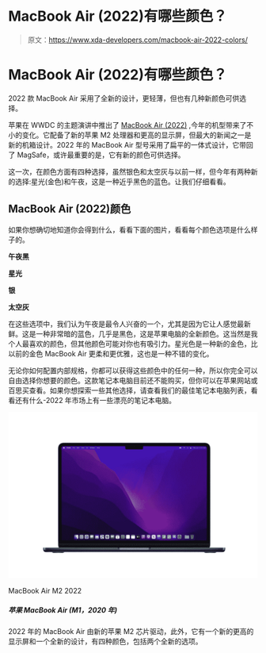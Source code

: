 # MacBook Air (2022)有哪些颜色？

> 原文：<https://www.xda-developers.com/macbook-air-2022-colors/>

# MacBook Air (2022)有哪些颜色？

2022 款 MacBook Air 采用了全新的设计，更轻薄，但也有几种新颜色可供选择。

苹果在 WWDC 的主题演讲中推出了 [MacBook Air (2022)](https://www.xda-developers.com/macbook-air-2022/) ,今年的机型带来了不小的变化。它配备了新的苹果 M2 处理器和更高的显示屏，但最大的新闻之一是新的机箱设计。2022 年的 MacBook Air 型号采用了扁平的一体式设计，它带回了 MagSafe，或许最重要的是，它有新的颜色可供选择。

这一次，在颜色方面有四种选择，虽然银色和太空灰与以前一样，但今年有两种新的选择:星光(金色)和午夜，这是一种近乎黑色的蓝色。让我们仔细看看。

## MacBook Air (2022)颜色

如果你想确切地知道你会得到什么，看看下面的图片，看看每个颜色选项是什么样子的。

**午夜黑**

**星光**

**银**

**太空灰**

在这些选项中，我们认为午夜是最令人兴奋的一个，尤其是因为它让人感觉最新鲜。这是一种非常暗的蓝色，几乎是黑色，这是苹果电脑的全新颜色。这当然是我个人最喜欢的颜色，但其他颜色可能对你也有吸引力。星光色是一种新的金色，比以前的金色 MacBook Air 更柔和更优雅，这也是一种不错的变化。

无论你如何配置内部规格，你都可以获得这些颜色中的任何一种，所以你完全可以自由选择你想要的颜色。这款笔记本电脑目前还不能购买，但你可以在苹果网站或百思买查看。如果你想探索一些其他选择，请查看我们的最佳笔记本电脑列表，看看还有什么-2022 年市场上有一些漂亮的笔记本电脑。

 <picture>![The latest MacBook Air from Apple featuring its M2 processor](img/2d91b63728e352151b7d0bb0af574cda.png)</picture> 

MacBook Air M2 2022

##### 苹果 MacBook Air (M1，2020 年)

2022 年的 MacBook Air 由新的苹果 M2 芯片驱动，此外，它有一个新的更高的显示屏和一个全新的设计，有四种颜色，包括两个全新的选项。